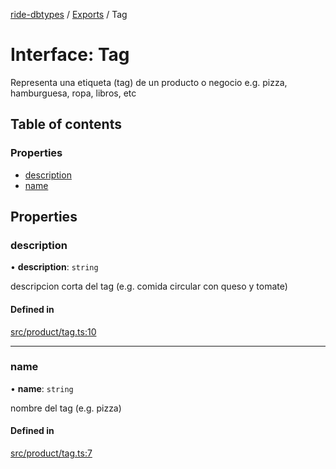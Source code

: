 [ride-dbtypes](../README.md) / [Exports](../modules.md) / Tag

# Interface: Tag

Representa una etiqueta (tag) de un producto o negocio
e.g. pizza, hamburguesa, ropa, libros, etc

## Table of contents

### Properties

- [description](Tag.md#description)
- [name](Tag.md#name)

## Properties

### description

• **description**: `string`

descripcion corta del tag (e.g. comida circular con queso y tomate)

#### Defined in

[src/product/tag.ts:10](https://github.com/gatitolabs/ride-dbtypes/blob/1de9b75/src/product/tag.ts#L10)

___

### name

• **name**: `string`

nombre del tag (e.g. pizza)

#### Defined in

[src/product/tag.ts:7](https://github.com/gatitolabs/ride-dbtypes/blob/1de9b75/src/product/tag.ts#L7)
